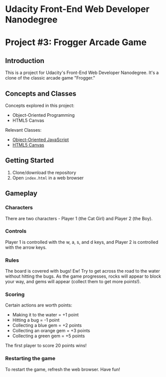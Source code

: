 # Udacity Front-End Web Developer Nanodegree
# Project #3: Frogger Arcade Game

## Introduction

This is a project for Udacity's Front-End Web Developer Nanodegree. It's a clone of the classic arcade game "Frogger."

## Concepts and Classes
Concepts explored in this project:
- Object-Oriented Programming
- HTML5 Canvas

Relevant Classes:
- [Object-Oriented JavaScript](https://www.udacity.com/course/object-oriented-javascript--ud015)
- [HTML5 Canvas](https://www.udacity.com/course/html5-canvas--ud292)

## Getting Started
 1. Clone/download the repository
 2. Open ```index.html``` in a web browser

## Gameplay
### Characters

There are two characters - Player 1 (the Cat Girl) and Player 2 (the Boy).

### Controls

Player 1 is controlled with the w, a, s, and d keys, and Player 2 is controlled with the arrow keys.

### Rules

The board is covered with bugs! Ew! Try to get across the road to the water without hitting the bugs. As the game progresses, rocks will appear to block your way, and gems will appear (collect them to get more points!).

### Scoring

Certain actions are worth points:
 - Making it to the water = +1 point
 - Hitting a bug = -1 point
 - Collecting a blue gem = +2 points
 - Collecting an orange gem = +3 points
 - Collecting a green gem = +5 points
 
The first player to score 20 points wins!

### Restarting the game
 
To restart the game, refresh the web browser. Have fun!
